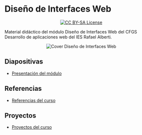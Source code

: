 # Diseño de Interfaces Web

<p align="center">
  <a href="LICENSE">
      <img src="https://img.shields.io/badge/License-CC%20BY--SA%204.0-lightgrey.svg?longCache=true" alt="CC BY-SA License">
    </a>
</p>

Material didáctico del módulo Diseño de Interfaces Web del CFGS Desarrollo de aplicaciones web del IES Rafael Alberti.

<p align="center">
  <img src="logos/DWE-22-23-moodle.png" alt="Cover Diseño de Interfaces Web">
</p>

## Diapositivas

- [Presentación del módulo](https://envasadoralvacio.github.io/24-25-DIW/slides/presentacion.html)

## Referencias

- [Referencias del curso](https://envasadoralvacio.github.io/24-25-DIW/docs/referencias)

## Proyectos
- [Proyectos del curso](https://envasadoralvacio.github.io/24-25-DIW/docs/proyectos/)
